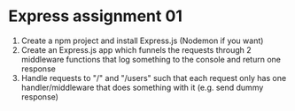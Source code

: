 # Express assignment 01

1. Create a npm project and install Express.js (Nodemon if you want)
2. Create an Express.js app which funnels the requests through 2 middleware functions that log something to the console and return one response
3. Handle requests to "/" and "/users" such that each request only has one handler/middleware that does something with it (e.g. send dummy response)
